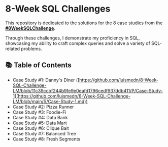 # 8-Week SQL Challenges

This repository is dedicated to the solutions for the 8 case studies from the **[#8WeekSQLChallenge](https://8weeksqlchallenge.com)**. 

Through these challenges, I demonstrate my proficiency in SQL, showcasing my ability to craft complex queries and solve a variety of SQL-related problems.


## 📚 Table of Contents

- Case Study #1: Danny's Diner ([https://github.com/luismedn/8-Week-SQL-Challenge-LM/blob/11c39ccbf244b9fe9e0eafd1796cedf937ddb411/P/Case-Study-1](https://github.com/luismedn/8-Week-SQL-Challenge-LM/blob/main/S/Case-Study-1.md))
- Case Study #2: Pizza Runner
- Case Study #3: Foodie-Fi
- Case Study #4: Data Bank
- Case Study #5: Data Mart
- Case Study #6: Clique Bait
- Case Study #7: Balanced Tree
- Case Study #8: Fresh Segments

